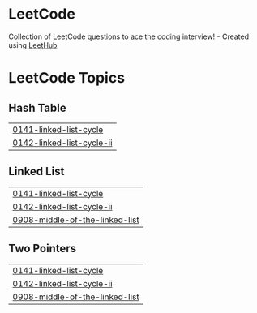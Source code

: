 # LeetCode
Collection of LeetCode questions to ace the coding interview! - Created using [LeetHub](https://github.com/QasimWani/LeetHub)

<!---LeetCode Topics Start-->
# LeetCode Topics
## Hash Table
|  |
| ------- |
| [0141-linked-list-cycle](https://github.com/AshvinArora07/LeetCode/tree/master/0141-linked-list-cycle) |
| [0142-linked-list-cycle-ii](https://github.com/AshvinArora07/LeetCode/tree/master/0142-linked-list-cycle-ii) |
## Linked List
|  |
| ------- |
| [0141-linked-list-cycle](https://github.com/AshvinArora07/LeetCode/tree/master/0141-linked-list-cycle) |
| [0142-linked-list-cycle-ii](https://github.com/AshvinArora07/LeetCode/tree/master/0142-linked-list-cycle-ii) |
| [0908-middle-of-the-linked-list](https://github.com/AshvinArora07/LeetCode/tree/master/0908-middle-of-the-linked-list) |
## Two Pointers
|  |
| ------- |
| [0141-linked-list-cycle](https://github.com/AshvinArora07/LeetCode/tree/master/0141-linked-list-cycle) |
| [0142-linked-list-cycle-ii](https://github.com/AshvinArora07/LeetCode/tree/master/0142-linked-list-cycle-ii) |
| [0908-middle-of-the-linked-list](https://github.com/AshvinArora07/LeetCode/tree/master/0908-middle-of-the-linked-list) |
<!---LeetCode Topics End-->